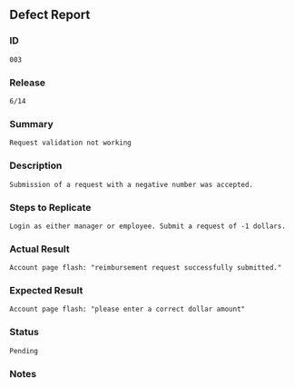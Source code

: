 ## Defect Report

### ID
    003
### Release
    6/14
### Summary
    Request validation not working
### Description
    Submission of a request with a negative number was accepted.
### Steps to Replicate
    Login as either manager or employee. Submit a request of -1 dollars.
### Actual Result
    Account page flash: "reimbursement request successfully submitted."
### Expected Result
    Account page flash: "please enter a correct dollar amount"
### Status
    Pending
### Notes
    